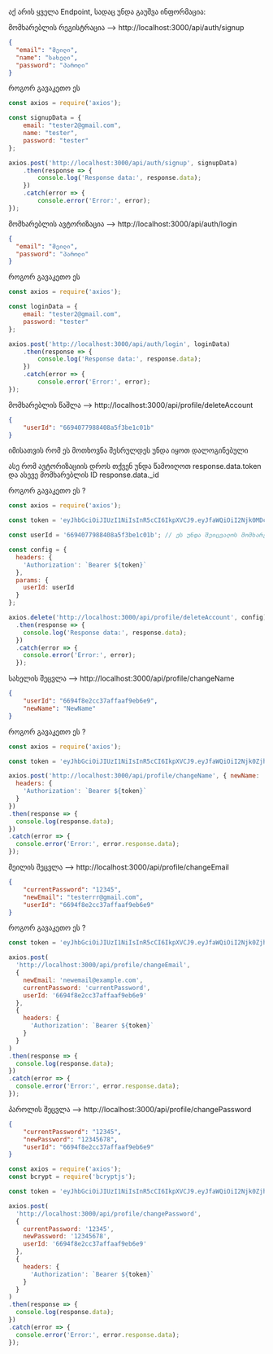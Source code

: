 აქ არის ყველა Endpoint, სადაც უნდა გაუშვა ინფორმაცია:

მომხარებლის რეგისტრაცია --> http://localhost:3000/api/auth/signup
```json
{
  "email": "მეილი",
  "name": "სახელი",
  "password": "პაროლი"
}
```

როგორ გავაკეთო ეს
```js
const axios = require('axios');

const signupData = {
    email: "tester2@gmail.com",
    name: "tester",
    password: "tester"
};

axios.post('http://localhost:3000/api/auth/signup', signupData)
    .then(response => {
        console.log('Response data:', response.data);
    })
    .catch(error => {
        console.error('Error:', error);
});
```

მომხარებლის ავტორიზაცია --> http://localhost:3000/api/auth/login
```json
{
  "email": "მეილი",
  "password": "პაროლი"
}
```

როგორ გავაკეთო ეს
```js
const axios = require('axios');

const loginData = {
    email: "tester2@gmail.com",
    password: "tester"
};

axios.post('http://localhost:3000/api/auth/login', loginData)
    .then(response => {
        console.log('Response data:', response.data);
    })
    .catch(error => {
        console.error('Error:', error);
});
```

მომხარებლის წაშლა --> http://localhost:3000/api/profile/deleteAccount
```json
{
    "userId": "6694077988408a5f3be1c01b"
}
```
იმისათვის რომ ეს მოთხოვნა შესრულდეს უნდა იყოთ დალოგინებული 

ასე რომ ავტორიზაციის დროს თქვენ უნდა წამოიღოთ response.data.token
და ასევე მომხარებლის ID response.data._id

როგორ გავაკეთო ეს ? 

```js
const axios = require('axios');

const token = 'eyJhbGciOiJIUzI1NiIsInR5cCI6IkpXVCJ9.eyJfaWQiOiI2Njk0MDc3OTg4NDA4YTVmM2JlMWMwMWIiLCJpYXQiOjE3MjA5NzkzNDAsImV4cCI6MTcyODc1NTM0MH0.QjuxQvbXwy4qcb-NGM-__ux7k1px8rIqFg1QIa-wjv0'; // ეს უნდა შეიცვალოს მომხარებლის ტოკენად

const userId = '6694077988408a5f3be1c01b'; // ეს უნდა შეიცვალოს მომხარებლის აიდად 

const config = {
  headers: {
    'Authorization': `Bearer ${token}`
  },
  params: {
    userId: userId
  }
};

axios.delete('http://localhost:3000/api/profile/deleteAccount', config)
  .then(response => {
    console.log('Response data:', response.data);
  })
  .catch(error => {
    console.error('Error:', error);
  });
```
სახელის შეცვლა --> http://localhost:3000/api/profile/changeName
```json
{
    "userId": "6694f8e2cc37affaaf9eb6e9",
    "newName": "NewName"
}
```

როგორ გავაკეთო ეს ? 

```js
const axios = require('axios');

const token = 'eyJhbGciOiJIUzI1NiIsInR5cCI6IkpXVCJ9.eyJfaWQiOiI2Njk0ZjhlMmNjMzdhZmZhYWY5ZWI2ZTkiLCJpYXQiOjE3MjEwMzkwNzQsImV4cCI6MTcyODgxNTA3NH0.f8iqaBNGef6vZ8y2UTcuXbJahIOITS4ZfSgtmcA_BEg';

axios.post('http://localhost:3000/api/profile/changeName', { newName: 'New Name', userId: '6694f8e2cc37affaaf9eb6e9' }, {
  headers: {
    'Authorization': `Bearer ${token}`
  }
})
.then(response => {
  console.log(response.data); 
})
.catch(error => {
  console.error('Error:', error.response.data); 
});
```

მეილის შეცვლა --> http://localhost:3000/api/profile/changeEmail

```json
{
    "currentPassword": "12345",
    "newEmail": "testerrr@gmail.com",
    "userId": "6694f8e2cc37affaaf9eb6e9"
}
```

როგორ გავაკეთო ეს ? 

```js
const token = 'eyJhbGciOiJIUzI1NiIsInR5cCI6IkpXVCJ9.eyJfaWQiOiI2Njk0ZjhlMmNjMzdhZmZhYWY5ZWI2ZTkiLCJpYXQiOjE3MjEwMzkwNzQsImV4cCI6MTcyODgxNTA3NH0.f8iqaBNGef6vZ8y2UTcuXbJahIOITS4ZfSgtmcA_BEg';

axios.post(
  'http://localhost:3000/api/profile/changeEmail',
  {
    newEmail: 'newemail@example.com',
    currentPassword: 'currentPassword',
    userId: '6694f8e2cc37affaaf9eb6e9' 
  },
  {
    headers: {
      'Authorization': `Bearer ${token}`
    }
  }
)
.then(response => {
  console.log(response.data); 
})
.catch(error => {
  console.error('Error:', error.response.data); 
});
```

პაროლის შეცვლა --> http://localhost:3000/api/profile/changePassword

```json
{
    "currentPassword": "12345",
    "newPassword": "12345678",
    "userId": "6694f8e2cc37affaaf9eb6e9"
}
```

```js
const axios = require('axios');
const bcrypt = require('bcryptjs'); 

const token = 'eyJhbGciOiJIUzI1NiIsInR5cCI6IkpXVCJ9.eyJfaWQiOiI2Njk0ZjhlMmNjMzdhZmZhYWY5ZWI2ZTkiLCJpYXQiOjE3MjEwMzkwNzQsImV4cCI6MTcyODgxNTA3NH0.f8iqaBNGef6vZ8y2UTcuXbJahIOITS4ZfSgtmcA_BEg';

axios.post(
  'http://localhost:3000/api/profile/changePassword',
  {
    currentPassword: '12345',
    newPassword: '12345678',
    userId: '6694f8e2cc37affaaf9eb6e9'
  },
  {
    headers: {
      'Authorization': `Bearer ${token}`
    }
  }
)
.then(response => {
  console.log(response.data); 
})
.catch(error => {
  console.error('Error:', error.response.data); 
});
```


